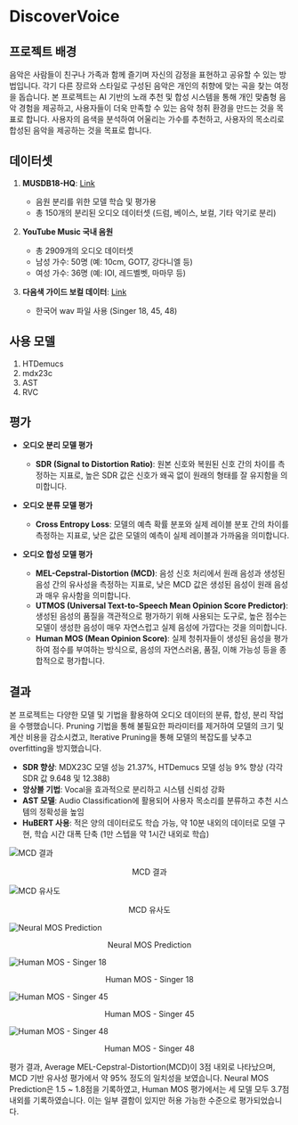   # DiscoverVoice

  ## 프로젝트 배경
  음악은 사람들이 친구나 가족과 함께 즐기며 자신의 감정을 표현하고 공유할 수 있는 방법입니다. 각기 다른 장르와 스타일로 구성된 음악은 개인의 취향에 맞는 곡을 찾는 여정을 돕습니다. 본 프로젝트는 AI 기반의 노래 추천 및 합성 시스템을 통해 개인 맞춤형 음악 경험을 제공하고, 사용자들이 더욱 만족할 수 있는 음악 청취 환경을 만드는 것을 목표로 합니다. 사용자의 음색을 분석하여 어울리는 가수를 추천하고, 사용자의 목소리로 합성된 음악을 제공하는 것을 목표로 합니다.

  ## 데이터셋
  1. **MUSDB18-HQ**: [Link](https://zenodo.org/records/3338373)
      - 음원 분리를 위한 모델 학습 및 평가용
      - 총 150개의 분리된 오디오 데이터셋 (드럼, 베이스, 보컬, 기타 악기로 분리)

  2. **YouTube Music 국내 음원**
      - 총 2909개의 오디오 데이터셋
      - 남성 가수: 50명 (예: 10cm, GOT7, 강다니엘 등)
      - 여성 가수: 36명 (예: IOI, 레드벨벳, 마마무 등)

  3. **다음색 가이드 보컬 데이터**: [Link](https://aihub.or.kr/aihubdata/data/view.do?currMenu=115&topMenu=100&dataSetSn=473)
      - 한국어 wav 파일 사용 (Singer 18, 45, 48)

  ## 사용 모델
  1. HTDemucs
  2. mdx23c
  3. AST
  4. RVC

  ## 평가
  - **오디오 분리 모델 평가**
      - **SDR (Signal to Distortion Ratio)**: 원본 신호와 복원된 신호 간의 차이를 측정하는 지표로, 높은 SDR 값은 신호가 왜곡 없이 원래의 형태를 잘 유지함을 의미합니다.

  - **오디오 분류 모델 평가**
      - **Cross Entropy Loss**: 모델의 예측 확률 분포와 실제 레이블 분포 간의 차이를 측정하는 지표로, 낮은 값은 모델의 예측이 실제 레이블과 가까움을 의미합니다.

  - **오디오 합성 모델 평가**
      - **MEL-Cepstral-Distortion (MCD)**: 음성 신호 처리에서 원래 음성과 생성된 음성 간의 유사성을 측정하는 지표로, 낮은 MCD 값은 생성된 음성이 원래 음성과 매우 유사함을 의미합니다.
      - **UTMOS (Universal Text-to-Speech Mean Opinion Score Predictor)**: 생성된 음성의 품질을 객관적으로 평가하기 위해 사용되는 도구로, 높은 점수는 모델이 생성한 음성이 매우 자연스럽고 실제 음성에 가깝다는 것을 의미합니다.
      - **Human MOS (Mean Opinion Score)**: 실제 청취자들이 생성된 음성을 평가하여 점수를 부여하는 방식으로, 음성의 자연스러움, 품질, 이해 가능성 등을 종합적으로 평가합니다.

  ## 결과
  본 프로젝트는 다양한 모델 및 기법을 활용하여 오디오 데이터의 분류, 합성, 분리 작업을 수행했습니다. Pruning 기법을 통해 불필요한 파라미터를 제거하여 모델의 크기 및 계산 비용을 감소시켰고, Iterative Pruning을 통해 모델의 복잡도를 낮추고 overfitting을 방지했습니다.

  - **SDR 향상**: MDX23C 모델 성능 21.37%, HTDemucs 모델 성능 9% 향상 (각각 SDR 값 9.648 및 12.388)
  - **앙상블 기법**: Vocal을 효과적으로 분리하고 시스템 신뢰성 강화
  - **AST 모델**: Audio Classification에 활용되어 사용자 목소리를 분류하고 추천 시스템의 정확성을 높임
  - **HuBERT 사용**: 적은 양의 데이터로도 학습 가능, 약 10분 내외의 데이터로 모델 구현, 학습 시간 대폭 단축 (1만 스텝을 약 1시간 내외로 학습)

  ![MCD 결과](https://github.com/user-attachments/assets/12256b30-3ba2-45c8-a4da-03697b6989be)
  <p align="center">MCD 결과</p>

  ![MCD 유사도](https://github.com/user-attachments/assets/034052fa-caf1-4c1d-b116-59907430f30d)
  <p align="center">MCD 유사도</p>

  ![Neural MOS Prediction](https://github.com/user-attachments/assets/32465376-0148-4ccd-adc6-534cb2701969)
  <p align="center">Neural MOS Prediction</p>

  ![Human MOS - Singer 18](https://github.com/user-attachments/assets/b488bf56-ca95-4312-b80d-8a35be4253f9)
  <p align="center">Human MOS - Singer 18</p>

  ![Human MOS - Singer 45](https://github.com/user-attachments/assets/08932ac2-963a-4d94-b363-d090a6ac47bb)
  <p align="center">Human MOS - Singer 45</p>

  ![Human MOS - Singer 48](https://github.com/user-attachments/assets/3d6053dc-fe2e-4857-b474-ef614d485ec8)
  <p align="center">Human MOS - Singer 48</p>

  평가 결과, Average MEL-Cepstral-Distortion(MCD)이 3점 내외로 나타났으며, MCD 기반 유사성 평가에서 약 95% 정도의 일치성을 보였습니다. Neural MOS Prediction은 1.5 ~ 1.8점을 기록하였고, Human MOS 평가에서는 세 모델 모두 3.7점 내외를 기록하였습니다. 이는 일부 결함이 있지만 허용 가능한 수준으로 평가되었습니다.
